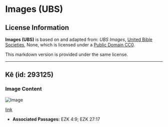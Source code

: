 # Images (UBS)

## License Information

**Images (UBS)** is based on and adapted from: _UBS Images_, [United Bible Societies](https://unitedbiblesocieties.org/), None, which is licensed under a [Public Domain CC0](https://creativecommons.org/public-domain/cc0/).

This markdown version is provided under the same license.



--------------------------------

## Kê (id: 293125)

### Image Content

![Image](https://cdn.aquifer.bible/aquifer-content/resources/Media/WEB-0632_millet.jpg)

[link](https://cdn.aquifer.bible/aquifer-content/resources/Media/WEB-0632_millet.jpg)

* **Associated Passages:** EZK 4:9; EZK 27:17

